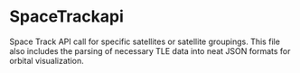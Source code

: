 # SpaceTrackapi
Space Track API call for specific satellites or satellite groupings. This file also includes the parsing of necessary TLE data into neat JSON formats for orbital visualization. 
